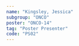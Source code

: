 ```yaml
---
name: "Kingsley, Jessica"
subgroup: "ONCO"
poster: "ONCO-14"
tag: "Poster Presenter"
code: "PS02"
---
```

